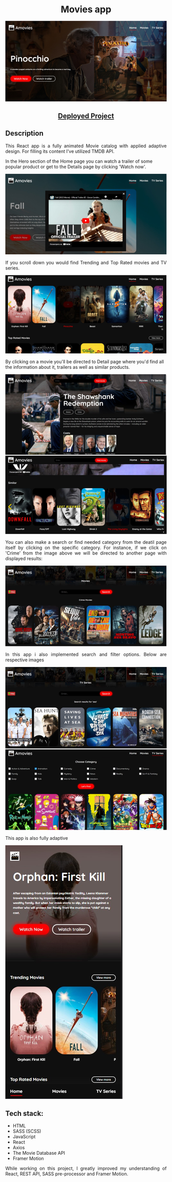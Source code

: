 <h1 align='center'>Movies app</h1> 

![image](src/assets/main.jpg)

<h2 align='center'><a href='https://movies-react-app-green.vercel.app' target='_blank'> Deployed Project</a></h2> 

## **Description**

<p align='justify'> 
This React app is a fully animated Movie catalog with applied adaptive design. For filling its content I've utilized TMDB API.</p> 

<p>In the Hero section of the Home page you can watch a trailer of some popular product or get to the Details page by clicking 'Watch now'.</p>

![image](src//assets/trailer.jpg)

<p align='justify'> 
If you scroll down you would find Trending and Top Rated movies and TV series.</p>

![image](src//assets/Home-page.jpg)

<p>By clicking on a movie you'll be directed to Detail page where you'd find all the information about it, trailers as well as similar products.</p>

![image](src//assets/details-top.jpg)
![image](src//assets/details-bottom.jpg)

<p align='justify'> 
You can also make a search or find needed category from the deatil page itself by clicking on the specific category. For instance, if we click on 'Crime' from the image above we will be directed to another page with displayed results:
</p>

![image](src//assets/find-results.jpg)

<p align='justify'> 
In this app i also implemented search and filter options. Below are respective images </p>

![image](src//assets/search-results.jpg)
![image](src//assets/filter-results.jpg)

<p align='justify'> 
This app is also fully adaptive </p>

![image](src//assets/iphone12.jpg)

## **Tech stack:**
<ul>
<li>HTML</li>
<li>SASS (SCSS)</li>
<li>JavaScript</li>
<li>React</li>
<li>Axios</li>
<li>The Movie Database API</li>
<li>Framer Motion</li>
</ul>

 <p align='justify'> While working on this project, I greatly improved my understanding of React, REST API, SASS pre-processor and Framer Motion. </p>

